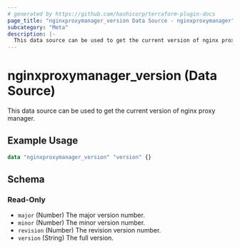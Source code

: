```yaml
---
# generated by https://github.com/hashicorp/terraform-plugin-docs
page_title: "nginxproxymanager_version Data Source - nginxproxymanager"
subcategory: "Meta"
description: |-
  This data source can be used to get the current version of nginx proxy manager.
---
```


# nginxproxymanager_version (Data Source)

This data source can be used to get the current version of nginx proxy manager.


## Example Usage

```terraform
data "nginxproxymanager_version" "version" {}
```

<!-- schema generated by tfplugindocs -->
## Schema

### Read-Only

- `major` (Number) The major version number.
- `minor` (Number) The minor version number.
- `revision` (Number) The revision version number.
- `version` (String) The full version.
